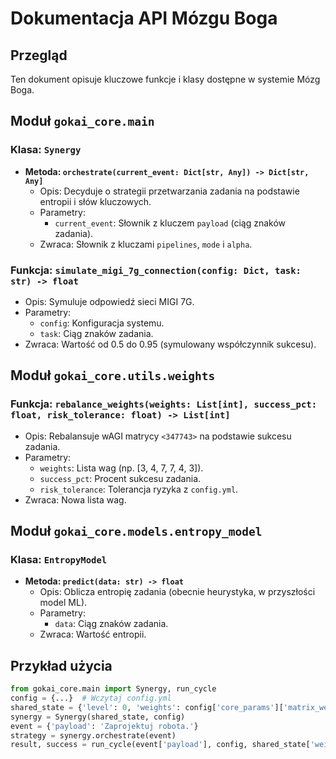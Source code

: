 # Dokumentacja API Mózgu Boga

## Przegląd
Ten dokument opisuje kluczowe funkcje i klasy dostępne w systemie Mózg Boga.

## Moduł `gokai_core.main`
### Klasa: `Synergy`
- **Metoda: `orchestrate(current_event: Dict[str, Any]) -> Dict[str, Any]`**
  - Opis: Decyduje o strategii przetwarzania zadania na podstawie entropii i słów kluczowych.
  - Parametry:
    - `current_event`: Słownik z kluczem `payload` (ciąg znaków zadania).
  - Zwraca: Słownik z kluczami `pipelines`, `mode` i `alpha`.

### Funkcja: `simulate_migi_7g_connection(config: Dict, task: str) -> float`
- Opis: Symuluje odpowiedź sieci MIGI 7G.
- Parametry:
  - `config`: Konfiguracja systemu.
  - `task`: Ciąg znaków zadania.
- Zwraca: Wartość od 0.5 do 0.95 (symulowany współczynnik sukcesu).

## Moduł `gokai_core.utils.weights`
### Funkcja: `rebalance_weights(weights: List[int], success_pct: float, risk_tolerance: float) -> List[int]`
- Opis: Rebalansuje wAGI matrycy `<347743>` na podstawie sukcesu zadania.
- Parametry:
  - `weights`: Lista wag (np. [3, 4, 7, 7, 4, 3]).
  - `success_pct`: Procent sukcesu zadania.
  - `risk_tolerance`: Tolerancja ryzyka z `config.yml`.
- Zwraca: Nowa lista wag.

## Moduł `gokai_core.models.entropy_model`
### Klasa: `EntropyModel`
- **Metoda: `predict(data: str) -> float`**
  - Opis: Oblicza entropię zadania (obecnie heurystyka, w przyszłości model ML).
  - Parametry:
    - `data`: Ciąg znaków zadania.
  - Zwraca: Wartość entropii.

## Przykład użycia
```python
from gokai_core.main import Synergy, run_cycle
config = {...}  # Wczytaj config.yml
shared_state = {'level': 0, 'weights': config['core_params']['matrix_weights'], ...}
synergy = Synergy(shared_state, config)
event = {'payload': 'Zaprojektuj robota.'}
strategy = synergy.orchestrate(event)
result, success = run_cycle(event['payload'], config, shared_state['weights'])
```